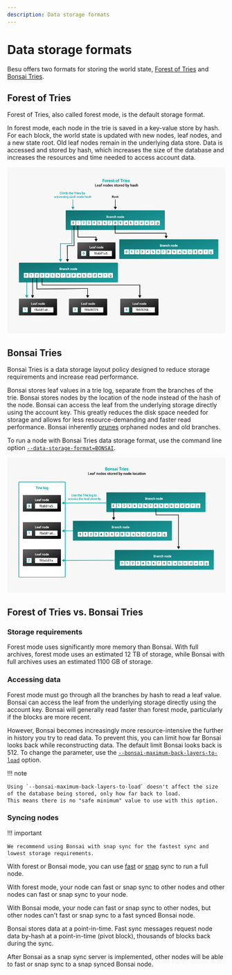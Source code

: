 ```yaml
---
description: Data storage formats
---
```


# Data storage formats

Besu offers two formats for storing the world state, [Forest of Tries](#forest-of-tries) and [Bonsai Tries](#bonsai-tries).

## Forest of Tries

Forest of Tries, also called forest mode, is the default storage format.

In forest mode, each node in the trie is saved in a key-value store by hash. For each block, the world state is updated
with new nodes, leaf nodes, and a new state root. Old leaf nodes remain in the underlying data store. Data is accessed
and stored by hash, which increases the size of the database and increases the resources and time needed to access account data.

![forest_of_tries](../images/forest_of_tries.png)

## Bonsai Tries

Bonsai Tries is a data storage layout policy designed to reduce storage requirements and increase
read performance.

Bonsai stores leaf values in a trie log, separate from the branches of the trie. Bonsai stores nodes by the
location of the node instead of the hash of the node. Bonsai can access the leaf from the underlying storage directly using the
account key. This greatly reduces the disk space needed for storage and allows for less resource-demanding
and faster read performance. Bonsai inherently [prunes](Pruning.md) orphaned nodes and old branches.

To run a node with Bonsai Tries data storage format, use the command line option
[`--data-storage-format=BONSAI`](../Reference/CLI/CLI-Syntax.md#data-storage-format).

![Bonsai_tries](../images/Bonsai_tries.png)

## Forest of Tries vs. Bonsai Tries

### Storage requirements

Forest mode uses significantly more memory than Bonsai. With full archives, forest mode uses an estimated 12 TB of storage,
while Bonsai with full archives uses an estimated 1100 GB of storage.

### Accessing data

Forest mode must go through all the branches by hash to read a leaf value. Bonsai can access the leaf from the
underlying storage directly using the account key. Bonsai will generally read faster than forest mode,
particularly if the blocks are more recent.

However, Bonsai becomes increasingly more resource-intensive the further in history you try to read data.
To prevent this, you can limit how far Bonsai looks back while reconstructing data.
The default limit Bonsai looks back is 512. To change the parameter, use the
[`--bonsai-maximum-back-layers-to-load`](../Reference/CLI/CLI-Syntax.md#bonsai-maximum-back-layers-to-load) option.

!!! note

    Using `--bonsai-maximum-back-layers-to-load` doesn't affect the size of the database being stored, only how far back to load.
    This means there is no "safe minimum" value to use with this option.

### Syncing nodes

!!! important

    We recommend using Bonsai with snap sync for the fastest sync and lowest storage requirements.

With forest or Bonsai mode, you can use [fast](Node-Types.md#fast-synchronization) or
[snap](Node-Types.md#snap-synchronization) sync to run a full node.

With forest mode, your node can fast or snap sync to other nodes and other nodes can fast or snap sync to your node.

With Bonsai mode, your node can fast or snap sync to other nodes, but other nodes can't fast or snap sync to a fast
synced Bonsai node.

Bonsai stores data at a point-in-time.
Fast sync messages request node data by-hash at a point-in-time (pivot block), thousands of blocks back
during the sync.

After Bonsai as a snap sync server is implemented, other nodes will be able to fast or snap sync to a snap synced Bonsai
node.
